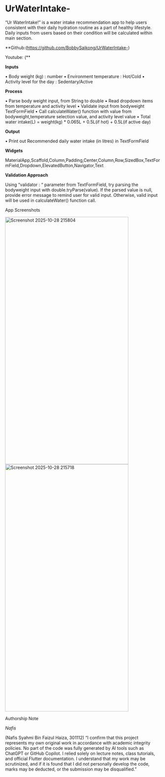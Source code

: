 # UrWaterIntake-

“Ur WaterIntake!” is a water intake recommendation app to help users consistent with their daily hydration routine as a part of healthy lifestyle. Daily inputs from users based on their condition will be calculated within main section. 

**Github:(<https://github.com/BobbySaikong/UrWaterIntake->)

Youtube: (**

**Inputs**

•	Body weight (kg) : number
•	Environment temperature : Hot/Cold
•	Activity level for the day : Sedentary/Active

**Process**

•	Parse body weight input, from String to double
•	Read dropdown items from temperature and activity level
•	Validate input from bodyweight TextFormField
•	Call calculateWater() function with value from bodyweight,temperature selection value, and activity level value
•	Total water intake(L)  = weight(kg) * 0.065L + 0.5L(if hot) + 0.5L(if active day)

**Output**

•	Print out Recommended daily water intake (in litres) in TextFormField

**Widgets**

MaterialApp,Scaffold,Column,Padding,Center,Column,Row,SizedBox,TextFormField,Dropdown,ElevatedButton,Navigator,Text

**Validation Approach**

Using “validator : “ parameter from TextFormField, try parsing the bodyweight input with double.tryParse(value). If the parsed value is null, provide error message to remind user for valid input. Otherwise, valid input will be used in calculateWater() function call.
 

App Screenshots

<img width="400" height="800" alt="Screenshot 2025-10-28 215804" src="https://github.com/user-attachments/assets/1973df4a-901c-4897-8dbc-0bc5f9c20620" />
<img width="400" height="800" alt="Screenshot 2025-10-28 215718" src="https://github.com/user-attachments/assets/7e6a4ec1-43f4-42ed-ac55-e27978a1063d" />

Authorship Note

_Nafis_
					
(Nafis Syahmi Bin Faizul Haiza, 301112) 
“I confirm that this project represents my own original work in accordance with academic integrity policies. No part of the code was fully generated by AI tools such as ChatGPT or GitHub Copilot. I relied solely on lecture notes, class tutorials, and official Flutter documentation. I understand that my work may be scrutinized, and if it is found that I did not personally develop the code, marks may be deducted, or the submission may be disqualified.”
